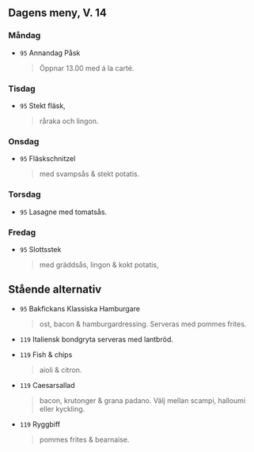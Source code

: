 ## Dagens meny, V. 14

### Måndag

* `95` Annandag Påsk
  > Öppnar 13.00 med á la carté.

### Tisdag

* `95` Stekt fläsk,
  > råraka och lingon.

### Onsdag

* `95` Fläskschnitzel 
  > med svampsås & stekt potatis.

### Torsdag

* `95` Lasagne med tomatsås.
  > 

### Fredag

* `95` Slottsstek
  >  med gräddsås, lingon & kokt potatis,

## Stående alternativ

* `95` Bakfickans Klassiska Hamburgare
  > ost, bacon & hamburgardressing. Serveras med pommes frites.

* `119` Italiensk bondgryta serveras med lantbröd.
  > 

* `119` Fish & chips 
  > aioli & citron.

* `119` Caesarsallad
  > bacon, krutonger & grana padano. Välj mellan scampi, halloumi eller kyckling.
  
* `119` Ryggbiff 
  > pommes frites & bearnaise.

